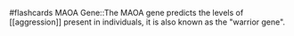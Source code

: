 #flashcards 
MAOA Gene::The MAOA gene predicts the levels of [[aggression]] present in individuals, it is also known as the "warrior gene".